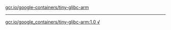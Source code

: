 [gcr.io/google-containers/tiny-glibc-arm](https://hub.docker.com/r/sqeven/tiny-glibc-arm/tags/) 

----
[gcr.io/google_containers/tiny-glibc-arm:1.0 √](https://hub.docker.com/r/sqeven/tiny-glibc-arm/tags/)

